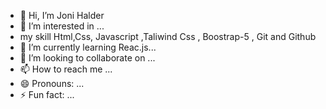 - 👋 Hi, I’m Joni Halder
- 👀 I’m interested in ...
- my skill Html,Css, Javascript ,Taliwind Css , Boostrap-5 , Git and Github
- 🌱 I’m currently learning Reac.js...
- 💞️ I’m looking to collaborate on ...
- 📫 How to reach me ...
- 😄 Pronouns: ...
- ⚡ Fun fact: ...

